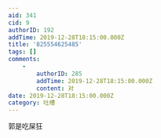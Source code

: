 ```yaml
---
aid: 341
cid: 9
authorID: 192
addTime: 2019-12-28T18:15:00.000Z
title: '825554625485'
tags: []
comments:
    -
        authorID: 285
        addTime: 2019-12-28T18:15:00.000Z
        content: 对
date: 2019-12-28T18:15:00.000Z
category: 吐槽
---
```


郭是吃屎狂
